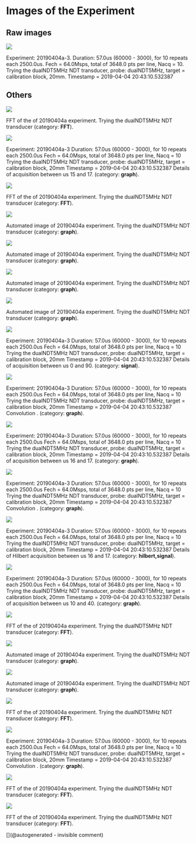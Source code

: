 # Images of the Experiment

## Raw images

![](/matty/20190404a/images/2DArray_20190404a-3.jpg)

Experiment: 20190404a-3. Duration: 57.0us (60000 - 3000), for 10 repeats each 2500.0us. Fech = 64.0Msps, total of 3648.0 pts per line, Nacq = 10. Trying the dualNDT5MHz NDT transducer, probe: dualNDT5MHz, target = calibration block, 20mm. Timestamp = 2019-04-04 20:43:10.532387

## Others

![](/matty/20190404a/images/20190404a-6-fft.jpg)

FFT of the of 20190404a experiment. Trying the dualNDT5MHz NDT transducer (category: __FFT__).

![](/matty/20190404a/images/details_15-17_20190404a-3.jpg)

Experiment: 20190404a-3
Duration: 57.0us (60000 - 3000), for 10 repeats each 2500.0us
Fech = 64.0Msps, total of 3648.0 pts per line, Nacq = 10
Trying the dualNDT5MHz NDT transducer, probe: dualNDT5MHz, target = calibration block, 20mm
Timestamp = 2019-04-04 20:43:10.532387
Details of acquisition between us 15 and 17. (category: __graph__).

![](/matty/20190404a/images/20190404a-1-fft.jpg)

FFT of the of 20190404a experiment. Trying the dualNDT5MHz NDT transducer (category: __FFT__).

![](/matty/20190404a/images/20190404a-4.jpg)

Automated image of 20190404a experiment. Trying the dualNDT5MHz NDT transducer (category: __graph__).

![](/matty/20190404a/images/20190404a-3.jpg)

Automated image of 20190404a experiment. Trying the dualNDT5MHz NDT transducer (category: __graph__).

![](/matty/20190404a/images/20190404a-2.jpg)

Automated image of 20190404a experiment. Trying the dualNDT5MHz NDT transducer (category: __graph__).

![](/matty/20190404a/images/20190404a-6.jpg)

Automated image of 20190404a experiment. Trying the dualNDT5MHz NDT transducer (category: __graph__).

![](/matty/20190404a/images/details_0-90_20190404a-3.jpg)

Experiment: 20190404a-3
Duration: 57.0us (60000 - 3000), for 10 repeats each 2500.0us
Fech = 64.0Msps, total of 3648.0 pts per line, Nacq = 10
Trying the dualNDT5MHz NDT transducer, probe: dualNDT5MHz, target = calibration block, 20mm
Timestamp = 2019-04-04 20:43:10.532387
Details of acquisition between us 0 and 90. (category: __signal__).

![](/matty/20190404a/images/EnveloppeThickness_20190404a-3.jpg)

Experiment: 20190404a-3
Duration: 57.0us (60000 - 3000), for 10 repeats each 2500.0us
Fech = 64.0Msps, total of 3648.0 pts per line, Nacq = 10
Trying the dualNDT5MHz NDT transducer, probe: dualNDT5MHz, target = calibration block, 20mm
Timestamp = 2019-04-04 20:43:10.532387
Convolution . (category: __graph__).

![](/matty/20190404a/images/details_16-17_20190404a-3.jpg)

Experiment: 20190404a-3
Duration: 57.0us (60000 - 3000), for 10 repeats each 2500.0us
Fech = 64.0Msps, total of 3648.0 pts per line, Nacq = 10
Trying the dualNDT5MHz NDT transducer, probe: dualNDT5MHz, target = calibration block, 20mm
Timestamp = 2019-04-04 20:43:10.532387
Details of acquisition between us 16 and 17. (category: __graph__).

![](/matty/20190404a/images/FilteredDetails_20190404a-3.jpg)

Experiment: 20190404a-3
Duration: 57.0us (60000 - 3000), for 10 repeats each 2500.0us
Fech = 64.0Msps, total of 3648.0 pts per line, Nacq = 10
Trying the dualNDT5MHz NDT transducer, probe: dualNDT5MHz, target = calibration block, 20mm
Timestamp = 2019-04-04 20:43:10.532387
Convolution . (category: __graph__).

![](/matty/20190404a/images/details_alllines_avg_16-17_20190404a-3.jpg)

Experiment: 20190404a-3
Duration: 57.0us (60000 - 3000), for 10 repeats each 2500.0us
Fech = 64.0Msps, total of 3648.0 pts per line, Nacq = 10
Trying the dualNDT5MHz NDT transducer, probe: dualNDT5MHz, target = calibration block, 20mm
Timestamp = 2019-04-04 20:43:10.532387
Details of Hilbert acquisition between us 16 and 17. (category: __hilbert,signal__).

![](/matty/20190404a/images/details_10-40_20190404a-3.jpg)

Experiment: 20190404a-3
Duration: 57.0us (60000 - 3000), for 10 repeats each 2500.0us
Fech = 64.0Msps, total of 3648.0 pts per line, Nacq = 10
Trying the dualNDT5MHz NDT transducer, probe: dualNDT5MHz, target = calibration block, 20mm
Timestamp = 2019-04-04 20:43:10.532387
Details of acquisition between us 10 and 40. (category: __graph__).

![](/matty/20190404a/images/20190404a-3-fft.jpg)

FFT of the of 20190404a experiment. Trying the dualNDT5MHz NDT transducer (category: __FFT__).

![](/matty/20190404a/images/20190404a-1.jpg)

Automated image of 20190404a experiment. Trying the dualNDT5MHz NDT transducer (category: __graph__).

![](/matty/20190404a/images/20190404a-5.jpg)

Automated image of 20190404a experiment. Trying the dualNDT5MHz NDT transducer (category: __graph__).

![](/matty/20190404a/images/20190404a-5-fft.jpg)

FFT of the of 20190404a experiment. Trying the dualNDT5MHz NDT transducer (category: __FFT__).

![](/matty/20190404a/images/enveloppes_20190404a-3.jpg)

Experiment: 20190404a-3
Duration: 57.0us (60000 - 3000), for 10 repeats each 2500.0us
Fech = 64.0Msps, total of 3648.0 pts per line, Nacq = 10
Trying the dualNDT5MHz NDT transducer, probe: dualNDT5MHz, target = calibration block, 20mm
Timestamp = 2019-04-04 20:43:10.532387
Convolution . (category: __graph__).

![](/matty/20190404a/images/20190404a-2-fft.jpg)

FFT of the of 20190404a experiment. Trying the dualNDT5MHz NDT transducer (category: __FFT__).

![](/matty/20190404a/images/20190404a-4-fft.jpg)

FFT of the of 20190404a experiment. Trying the dualNDT5MHz NDT transducer (category: __FFT__).



[](@autogenerated - invisible comment)